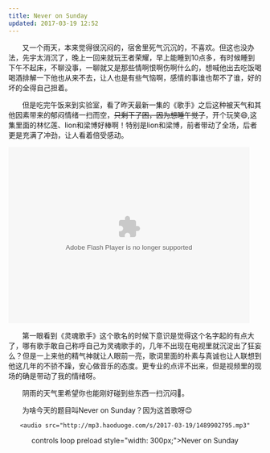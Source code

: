 ```yaml
---
title: Never on Sunday
updated: 2017-03-19 12:52
---
```


&#160; &#160; &#160; &#160;又一个雨天，本来觉得很沉闷的，宿舍里死气沉沉的，不喜欢。但这也没办法，先宇太消沉了，晚上一回来就玩王者荣耀，早上能睡到10点多，有时候睡到下午不起床，不聊没事，一聊就又是那些情啊恨啊伤啊什么的，想喊他出去吃饭喝喝酒排解一下他也从来不去，让人也是有些气恼啊，感情的事谁也帮不了谁，好的坏的全得自己担着。

&#160; &#160; &#160; &#160;但是吃完午饭来到实验室，看了昨天最新一集的《歌手》之后这种被天气和其他因素带来的郁闷情绪一扫而空，~~只剩下了困，因为想睡午觉了~~，开个玩笑:smile:,这集里面的林忆莲、lion和梁博好棒啊！特别是lion和梁博，前者带动了全场，后者更是充满了冲劲，让人看着倍受感动。

<embed src="http://player.video.qiyi.com/0d1d240e81350fe16a0748be02f30604/0/0/v_19rrafiln8.swf-albumId=636347000-tvId=636347000-isPurchase=0-cnId=6" allowFullScreen="true" quality="high" width="480" height="350" align="middle" allowScriptAccess="always" type="application/x-shockwave-flash"></embed>

&#160; &#160; &#160; &#160;第一眼看到《灵魂歌手》这个歌名的时候下意识是觉得这个名字起的有点大了，哪有歌手敢自己称呼自己为灵魂歌手的，几年不出现在电视里就沉淀出了狂妄么？但是一上来他的精气神就让人眼前一亮，歌词里面的朴素与真诚也让人联想到他这几年的不骄不躁，安心做音乐的态度。更专业的点评不出来，但是视频里的现场的确是带动了我的情绪呀。

&#160; &#160; &#160; &#160;阴雨的天气里希望你也能刚好碰到些东西一扫沉闷:sunflower:。

&#160; &#160; &#160; &#160;为啥今天的题目叫Never on Sunday？因为这首歌呀:blush:

<div align="center">

	<audio src="http://mp3.haoduoge.com/s/2017-03-19/1489902795.mp3"
 controls loop preload style="width: 300px;">Never on Sunday</audio>
<div class="divider">
	
</div>
</div>